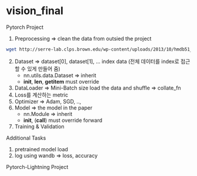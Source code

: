 # vision_final

Pytorch Project
1. Preprocessing => clean the data from outsied the project 
```bash
wget http://serre-lab.clps.brown.edu/wp-content/uploads/2013/10/hmdb51_org.rar
```
2. Dataset => dataset[0], dataset[1], ... index data (전체 데이터를 index로 접근할 수 있게 만들어 줌)
   * nn.utils.data.Dataset => inherit
   * __init__, __len__, __getitem__   must override
3. DataLoader => Mini-Batch size    load the data and shuffle => collate_fn 
4. Loss를 계산하는 metric
5. Optimizer => Adam, SGD, ..,
6. Model => the model in the paper 
      * nn.Module => inherit 
   * __init__, (__call__) must override forward
7. Training & Validation

Additional Tasks
1. pretrained model load
2. log using wandb  => loss, accuracy 

Pytorch-Lightning Project
